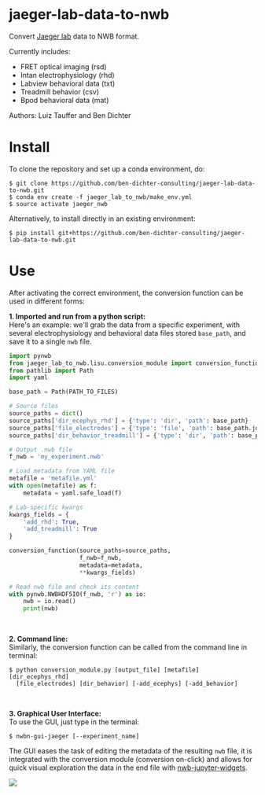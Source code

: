 # jaeger-lab-data-to-nwb
Convert [Jaeger lab](https://scholarblogs.emory.edu/jaegerlab/) data to NWB format.<br>

Currently includes:
* FRET optical imaging (rsd)
* Intan electrophysiology (rhd)
* Labview behavioral data (txt)
* Treadmill behavior (csv)
* Bpod behavioral data (mat)

Authors: Luiz Tauffer and Ben Dichter

# Install
To clone the repository and set up a conda environment, do:
```
$ git clone https://github.com/ben-dichter-consulting/jaeger-lab-data-to-nwb.git
$ conda env create -f jaeger_lab_to_nwb/make_env.yml
$ source activate jaeger_nwb
```

Alternatively, to install directly in an existing environment:
```
$ pip install git+https://github.com/ben-dichter-consulting/jaeger-lab-data-to-nwb.git
```

# Use
After activating the correct environment, the conversion function can be used in different forms:

**1. Imported and run from a python script:** <br/>
Here's an example: we'll grab the data from a specific experiment, with several electrophysiology and behavioral data files stored `base_path`, and save it to a single `nwb` file.
```python
import pynwb
from jaeger_lab_to_nwb.lisu.conversion_module import conversion_function
from pathlib import Path
import yaml

base_path = Path(PATH_TO_FILES)

# Source files
source_paths = dict()
source_paths['dir_ecephys_rhd'] = {'type': 'dir', 'path': base_path}
source_paths['file_electrodes'] = {'type': 'file', 'path': base_path.joinpath('UD09_impedance_1.csv')}
source_paths['dir_behavior_treadmill'] = {'type': 'dir', 'path': base_path}

# Output .nwb file
f_nwb = 'my_experiment.nwb'

# Load metadata from YAML file
metafile = 'metafile.yml'
with open(metafile) as f:
    metadata = yaml.safe_load(f)

# Lab-specific kwargs
kwargs_fields = {
    'add_rhd': True,
    'add_treadmill': True
}

conversion_function(source_paths=source_paths,
                    f_nwb=f_nwb,
                    metadata=metadata,
                    **kwargs_fields)

# Read nwb file and check its content
with pynwb.NWBHDF5IO(f_nwb, 'r') as io:
    nwb = io.read()
    print(nwb)
```
<br/>

**2. Command line:** <br/>
Similarly, the conversion function can be called from the command line in terminal:
```
$ python conversion_module.py [output_file] [metafile] [dir_ecephys_rhd]
  [file_electrodes] [dir_behavior] [-add_ecephys] [-add_behavior]
```
<br/>

**3. Graphical User Interface:** <br/>
To use the GUI, just type in the terminal:
```shell
$ nwbn-gui-jaeger [--experiment_name]
```
The GUI eases the task of editing the metadata of the resulting `nwb` file, it is integrated with the conversion module (conversion on-click) and allows for quick visual exploration the data in the end file with [nwb-jupyter-widgets](https://github.com/NeurodataWithoutBorders/nwb-jupyter-widgets).

![](media/gif_jaeger.gif)
